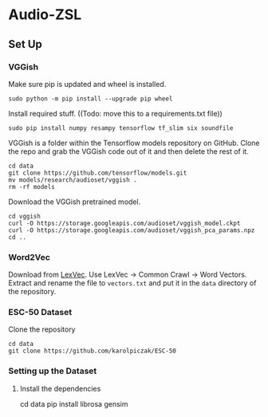 # Audio-ZSL

## Set Up

### VGGish

Make sure pip is updated and wheel is installed.

    sudo python -m pip install --upgrade pip wheel

Install required stuff. ((Todo: move this to a requirements.txt file))

    sudo pip install numpy resampy tensorflow tf_slim six soundfile

VGGish is a folder within the Tensorflow models repository on GitHub. Clone the repo and grab the VGGish code out of it and then delete the rest of it.

    cd data
    git clone https://github.com/tensorflow/models.git
    mv models/research/audioset/vggish .
    rm -rf models

Download the VGGish pretrained model.

    cd vggish
    curl -O https://storage.googleapis.com/audioset/vggish_model.ckpt
    curl -O https://storage.googleapis.com/audioset/vggish_pca_params.npz
    cd ..

### Word2Vec

Download from [LexVec](https://github.com/alexandres/lexvec#pre-trained-vectors). Use LexVec -> Common Crawl -> Word Vectors. Extract and rename the file to `vectors.txt` and put it in the `data` directory of the repository. 

### ESC-50 Dataset

Clone the repository

    cd data
    git clone https://github.com/karolpiczak/ESC-50

### Setting up the Dataset

1. Install the dependencies

    cd data
    pip install librosa gensim
